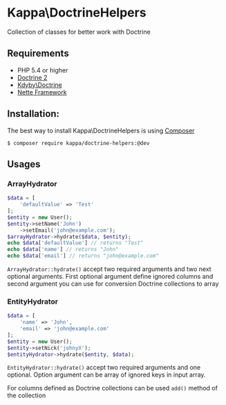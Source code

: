 # Kappa\DoctrineHelpers

Collection of classes for better work with Doctrine

## Requirements

* PHP 5.4 or higher
* [Doctrine 2](http://www.doctrine-project.org/)
* [Kdyby\Doctrine](https://github.com/Kdyby/Doctrine)
* [Nette Framework](http://nette.org/)

## Installation:

The best way to install Kappa\DoctrineHelpers is using [Composer](https://getcomposer.com)

```shell
$ composer require kappa/doctrine-helpers:@dev
```

## Usages

### ArrayHydrator

```php
$data = [
	'defaultValue' => 'Test'
];
$entity = new User();
$entity->setName('John')
	->setEmail('john@example.com');
$arrayHydrator->hydrate($data, $entity);
echo $data['defaultValue'] // returns "Test"
echo $data['name'] // returns "John"
echo $data['email'] // returns "john@example.com"
```

`ArrayHydrator::hydrate()` accept two required arguments and two next optional arguments. First optional argument define ignored columns
and second argument you can use for conversion Doctrine collections to array

### EntityHydrator

```php
$data = [
	'name' => 'John',
	'email' => 'john@example.com'
];
$entity = new User();
$entity->setNick('johnyX');
$entityHydrator->hydrate($entity, $data);
```

`EntityHydrator::hydrate()` accept two required arguments and one optional. Option argument can be array of ignored keys in input array.

For columns defined as Doctrine collections can be used `add()` method of the collection 


